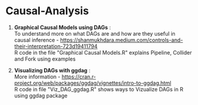 # Causal-Analysis

1. **Graphical Causal Models using DAGs** : <br>
   To understand more on what DAGs are and how are they useful in causal inference - https://shanmukhdara.medium.com/controls-and-their-interpretation-723d19411794 <br>
   R code in the file "Graphical Causal Models.R" explains Pipeline, Collider and Fork using examples

2. **Visualizing DAGs with ggdag** : <br>
   More information - https://cran.r-project.org/web/packages/ggdag/vignettes/intro-to-ggdag.html <br>
   R code in file "Viz_DAG_ggdag.R" shows ways to Vizualize DAGs in R using ggdag package
   
